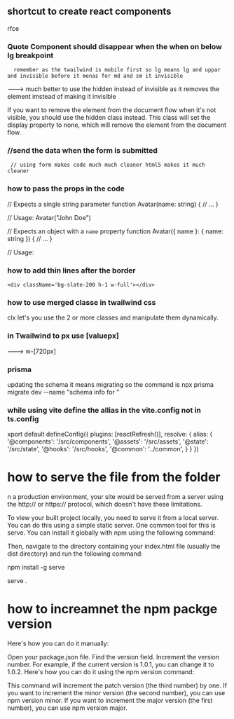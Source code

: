 ## shortcut to create react components 
  rfce

### Quote Component should disappear when the when on below lg breakpoint
      remember as the twailwind is mobile first so lg means lg and uppar and invisible before it menas for md and sm it invisible 
   <div className="h-screen w-6/12 hidden lg:block">
            <Quote />
        </div>
---> much better to use the hidden instead of invisible as it removes the element imstead of making it invisible 

If you want to remove the element from the document flow when it's not visible, you should use the hidden class instead. This class will set the display property to none, which will remove the element from the document flow.


###  //send the data when the form is submitted 
     // using form makes code much much cleaner html5 makes it much cleaner

### how to pass the props in the code 

// Expects a single string parameter
function Avatar(name: string) {
  // ...
}

// Usage: Avatar("John Doe")

// Expects an object with a `name` property
function Avatar({ name }: { name: string }) {
  // ...
}

// Usage: <Avatar name="John Doe" />

### how to add thin lines after the border
    <div className='bg-slate-200 h-1 w-full'></div>


### how to use merged classe in twailwind css 
clx let's you use the 2 or more classes and manipulate them dynamically.


### in Twailwind to px use [valuepx]
---> w-[720px]

### prisma 
updating the schema it means migrating so the command is 
npx prisma migrate dev --name "schema info for "

### while using vite define the allias in the vite.config not in ts.config
  xport default defineConfig({
  plugins: [reactRefresh()],
  resolve: {
    alias: {
      '@components': '/src/components',
      '@assets': '/src/assets',
      '@state': '/src/state',
      '@hooks': '/src/hooks',
      '@common': '../common',
    }
  }
})


# how to serve the file from the folder

n a production environment, your site would be served from a server using the http:// or https:// protocol, which doesn't have these limitations.

To view your built project locally, you need to serve it from a local server. You can do this using a simple static server. One common tool for this is serve. You can install it globally with npm using the following command:

Then, navigate to the directory containing your index.html file (usually the dist directory) and run the following command:

npm install -g serve

serve .

# how to increamnet the npm packge version 
Here's how you can do it manually:

Open your package.json file.
Find the version field.
Increment the version number. For example, if the current version is 1.0.1, you can change it to 1.0.2.
Here's how you can do it using the npm version command:

This command will increment the patch version (the third number) by one. If you want to increment the minor version (the second number), you can use npm version minor. If you want to increment the major version (the first number), you can use npm version major.